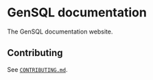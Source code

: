 # GenSQL documentation

The GenSQL documentation website.

## Contributing

See [`CONTRIBUTING.md`](https://github.com/OpenGen/GenSQL.documentation/blob/main/CONTRIBUTING.md).
